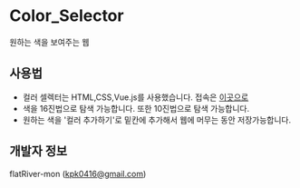 # Color_Selector
원하는 색을 보여주는 웹

## 사용법
* 컬러 셀렉터는 HTML,CSS,Vue.js를 사용했습니다. 접속은 [이곳으로](http://horizonriver.dothome.co.kr/color_selector)
* 색을 16진법으로 탐색 가능합니다. 또한 10진법으로 탐색 가능합니다.
* 원하는 색을 '컬러 추가하기'로 밑칸에 추가해서 웹에 머무는 동안 저장가능합니다.

## 개발자 정보
flatRiver-mon (kpk0416@gmail.com)
